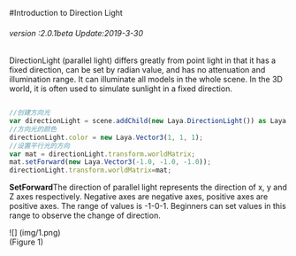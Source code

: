 #Introduction to Direction Light

###### *version :2.0.1beta   Update:2019-3-30*

DirectionLight (parallel light) differs greatly from point light in that it has a fixed direction, can be set by radian value, and has no attenuation and illumination range. It can illuminate all models in the whole scene. In the 3D world, it is often used to simulate sunlight in a fixed direction.


```typescript

//创建方向光
var directionLight = scene.addChild(new Laya.DirectionLight()) as Laya.DirectionLight;
//方向光的颜色
directionLight.color = new Laya.Vector3(1, 1, 1);
//设置平行光的方向
var mat = directionLight.transform.worldMatrix;
mat.setForward(new Laya.Vector3(-1.0, -1.0, -1.0));
directionLight.transform.worldMatrix=mat;
```


​**SetForward**The direction of parallel light represents the direction of x, y and Z axes respectively. Negative axes are negative axes, positive axes are positive axes. The range of values is -1-0-1. Beginners can set values in this range to observe the change of direction.

![] (img/1.png)<br> (Figure 1)


